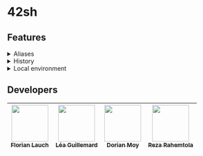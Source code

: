 # 42sh

## Features

<details>
  <summary>Aliases</summary>
  <br>
  <p>Making up new commands as abbreviations for longer, more complex commands:</p>
  <ul>
    <li><code>alias</code> lists all aliases</li>
    <li><code>alias name</code> displays the value of this alias</li>
    <li><code>alias name [word_list]</code> sets <code>word_list</code> as the value for <code>name</code></li>
    <li><code>unalias [name1, name2...]</code> remove the given aliases. <code>*</code> is supported.</li>
  </ul>
  <p>Special aliases supported:</p>
  <ul>
    <li><code>precmd</code> runs just before each prompt is printed</li>
    <li><code>cwdcmd</code> runs after every change of working directory</li>
  </ul>
</details>

<details>
  <summary>History</summary>
  <br>
  <p>Invoking previous commands using command history:</p>
  <ul>
    <li><code>!!</code> executes the previous command</li>
    <li><code>!n</code> executes the nth command that was previously executed</li>
    <li><code>!-n</code> executes the command that was executed <code>n</code> commands ago</li>
    <li><code>!string</code> executes the most recently executed command that starts with <code>string</code></li>
    <li><code>!?string</code> executes the most recently executed command that contains <code>string</code></li>
    <li><code>history [nb]</code> displays the previous commands (up to <code>nb</code> if specified) with their index and time of execution (<code>hh:mm</code>)</li>
  </ul>
  A <code>.42sh_history</code> file is also stored in the user's home folder to have a persistent history between sessions.
</details>

<details>
  <summary>Local environment</summary>
  <br>
  <p>Variables specific to the current shell:</p>
  <ul>
    <li><code>set var = val</code> creates/updates <code>var</code> with <code>val</code></li>
    <li><code>set var1 var2 ...</code> creates/updates several variables with empty values</li>
    <li><code>-r</code> is an option that can be used with <code>set</code> for a read-only variable, which means that you won't be able to use <code>set</code> or <code>unset</code> on it again.</li>
    <li><code>unset var1 var2 ...</code> removes the given variables</li>
  </ul>
  <p>Preloaded variables:</p>
  <ul>
    <li><code>cwd</code> for the current working directory (will be updated when you change directory)</li>
    <li><code>euid</code> for the effective user id</li>
    <li><code>euser</code> for the effective username</li>
    <li><code>gid</code> for the user's group id</li>
    <li><code>group</code> for the user's group name</li>
    <li><code>history</code> explained below, set to <code>100</code> by default</li>
    <li><code>home</code> for the user's home directory</li>
    <li><code>owd</code> for the old working directory (will be updated when you change directory)</li>
    <li><code>uid</code> for the user id</li>
    <li><code>user</code> for the username</li>
  </ul>
  <p>Special variables supported:</p>
  <ul>
    <li><code>ignoreeof</code> to disable EOF shell exit if set to <code>0</code> or empty. If set to a number <code>n</code>, the shell will exit on the nth consecutive EOF.</li>
    <li><code>history</code> to set a limit of commands display by the builtin of the same name.</li>
  </ul>
</details>


## Developers
| [<img src="https://github.com/EdenComp.png?size=85" width=85><br><sub>Florian Lauch</sub>](https://github.com/EdenComp) | [<img src="https://github.com/Steci.png?size=85" width=85><br><sub>Léa Guillemard</sub>](https://github.com/Steci) | [<img src="https://github.com/Croos3r.png?size=85" width=85><br><sub>Dorian Moy</sub>](https://github.com/Croos3r) | [<img src="https://github.com/RezaRahemtola.png?size=85" width=85><br><sub>Reza Rahemtola</sub>](https://github.com/RezaRahemtola)
| :---: | :---: | :---: | :---:
